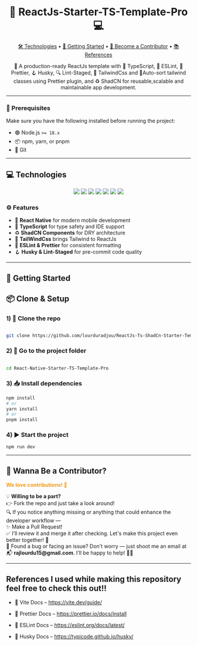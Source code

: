 <h1 align="center"><strong>🚀 ReactJs-Starter-TS-Template-Pro 💻</strong></h1>

<p align="center">
  <a href="#technologies">🛠️ Technologies</a> •
  <a href="#started">🚀 Getting Started</a> •
  <a href="#wannabe">🤝 Become a Contributor</a> •
  <a href="#references">📚 References</a>
</p>

<p align="center">
  🚀 A production-ready ReactJs template with 🧠 TypeScript, 🧹 ESLint, 🎨 Prettier, 🪝 Husky, 🔍 Lint-Staged, 💨 TailwindCss and 🔭Auto-sort tailwind classes using Prettier plugin, and  ♻️ ShadCN for reusable,scalable and maintainable app development.
</p>

---

<h3>🔧 Prerequisites</h3>

Make sure you have the following installed before running the project:

- 🟢 Node.js `>= 18.x`
- 📦 npm, yarn, or pnpm
- 🧰 Git
---

<h2 id="technologies">💻 Technologies</h2>

<p align="center">
  <img src="https://img.shields.io/badge/React-v19.1.0-blue" />
  <img src="https://img.shields.io/badge/TypeScript-v5.8.3-darkblue" />
  <img src="https://img.shields.io/badge/ESLint-v9.26.0-green" />
  <img src="https://img.shields.io/badge/Prettier-v3.5.3-orange" />
  <img src="https://img.shields.io/badge/TailWindCss-v4.1.6-yellow" />
  <img src="https://img.shields.io/badge/Husky-v9.1.7-blueviolet" />
  <img src="https://img.shields.io/badge/Lint_Staged-v16.0.0-lightgrey" />
</p>

### ⚙️ Features

- 🚀 **React Native** for modern mobile development
- 🧠 **TypeScript** for type safety and IDE support
- ♻️ **ShadCN Components** for DRY architecture
- 🎨 **TailWindCss** brings Tailwind to ReactJs
- 🧹 **ESLint & Prettier** for consistent formatting
- 🪝 **Husky & Lint-Staged** for pre-commit code quality

---

<h2 id="started">🚀 Getting Started</h2>

## 📦 Clone & Setup

### 1) 🧬 Clone the repo
```bash

git clone https://github.com/lourduradjou/ReactJs-Ts-ShadCn-Starter-Template-Pro.git
```
### 2) 📁 Go to the project folder
```bash

cd React-Native-Starter-TS-Template-Pro
```

### 3) 📥 Install dependencies
```bash
npm install
# or
yarn install
# or
pnpm install
```

### 4) ▶️ Start the project
```bash
npm run dev
```
---

<h2 id="wannabe">🌟 Wanna Be a Contributor?</h2> <p><strong style="color:#f39c12;">We love contributions! 🙌</strong></p>
💡 <strong>Willing to be a part?</strong>

<div>👉 Fork the repo and just take a look around!</div> <div>🔍 If you notice anything missing or anything that could enhance the developer workflow —</div> <div>✨ Make a Pull Request!</div> <div>✅ I’ll review it and merge it after checking. Let's make this project even better together! 💪</div>
<div>🐞 Found a bug or facing an issue? Don't worry — just shoot me an email at 📬 <strong>rajlourdu15@gmail.com</strong>. I'll be happy to help! 💪🚀</div>


---

<h2 id="references">References I used while making this repository feel free to check this out!!</h2>

- 🔗 Vite Docs – https://vite.dev/guide/

- 🔗 Prettier Docs – https://prettier.io/docs/install

- 🔗 ESLint Docs – https://eslint.org/docs/latest/

- 🔗 Husky Docs – https://typicode.github.io/husky/














